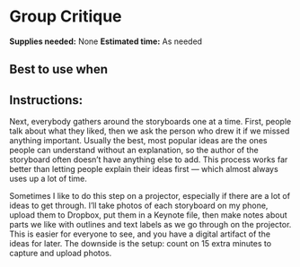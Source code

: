 # Group Critique

**Supplies needed:** None
**Estimated time:** As needed

## Best to use when

## Instructions:

Next, everybody gathers around the storyboards one at a time. First, people talk
about what they liked, then we ask the person who drew it if we missed anything
important. Usually the best, most popular ideas are the ones people can
understand without an explanation, so the author of the storyboard often doesn’t
have anything else to add. This process works far better than letting people
explain their ideas first — which almost always uses up a lot of time.

Sometimes I like to do this step on a projector, especially if there are a lot
of ideas to get through. I’ll take photos of each storyboard on my phone, upload
them to Dropbox, put them in a Keynote file, then make notes about parts we like
with outlines and text labels as we go through on the projector. This is easier
for everyone to see, and you have a digital artifact of the ideas for later. The
downside is the setup: count on 15 extra minutes to capture and upload photos.
